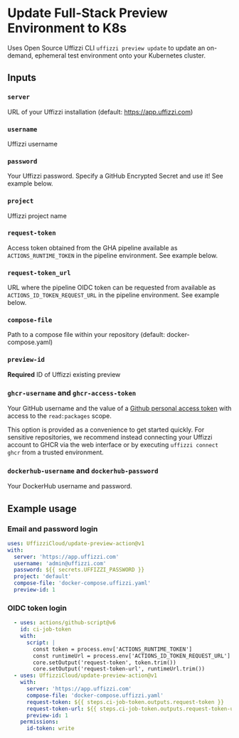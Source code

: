 # Update Full-Stack Preview Environment to K8s

Uses Open Source Uffizzi CLI `uffizzi preview update` to update an on-demand, ephemeral test environment onto your Kubernetes cluster.

## Inputs

### `server`

URL of your Uffizzi installation (default: https://app.uffizzi.com)

### `username`

Uffizzi username

### `password`

Your Uffizzi password. Specify a GitHub Encrypted Secret and use it! See example below.

### `project`

Uffizzi project name

### `request-token`

Access token obtained from the GHA pipeline available as `ACTIONS_RUNTIME_TOKEN` in the pipeline environment. See example below.

### `request-token_url`

URL where the pipeline OIDC token can be requested from available as `ACTIONS_ID_TOKEN_REQUEST_URL` in the pipeline environment. See example below.

### `compose-file`

Path to a compose file within your repository (default: docker-compose.yaml)

### `preview-id`

**Required** ID of Uffizzi existing preview

### `ghcr-username` and `ghcr-access-token`

Your GitHub username and the value of a [Github personal access token](https://docs.github.com/en/authentication/keeping-your-account-and-data-secure/creating-a-personal-access-token) with access to the `read:packages` scope.

This option is provided as a convenience to get started quickly. For sensitive repositories, we recommend instead connecting your Uffizzi account to GHCR via the web interface or by executing `uffizzi connect ghcr` from a trusted environment.

### `dockerhub-username` and `dockerhub-password`

Your DockerHub username and password.

## Example usage
### Email and password login

```yaml
uses: UffizziCloud/update-preview-action@v1
with:
  server: 'https://app.uffizzi.com'
  username: 'admin@uffizzi.com'
  password: ${{ secrets.UFFIZZI_PASSWORD }}
  project: 'default'
  compose-file: 'docker-compose.uffizzi.yaml'
  preview-id: 1
```

### OIDC token login

```yaml
  - uses: actions/github-script@v6
    id: ci-job-token
    with:
      script: |
        const token = process.env['ACTIONS_RUNTIME_TOKEN']
        const runtimeUrl = process.env['ACTIONS_ID_TOKEN_REQUEST_URL']
        core.setOutput('request-token', token.trim())
        core.setOutput('request-token-url', runtimeUrl.trim())
  - uses: UffizziCloud/update-preview-action@v1
    with:
      server: 'https://app.uffizzi.com'
      compose-file: 'docker-compose.uffizzi.yaml'
      request-token: ${{ steps.ci-job-token.outputs.request-token }}
      request-token-url: ${{ steps.ci-job-token.outputs.request-token-url }}
      preview-id: 1
    permissions:
      id-token: write
```


